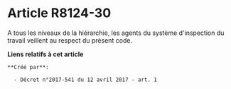 # Article R8124-30

A tous les niveaux de la hiérarchie, les agents du système d'inspection du travail veillent au respect du présent code.

**Liens relatifs à cet article**

	**Créé par**:

	  - Décret n°2017-541 du 12 avril 2017 - art. 1
